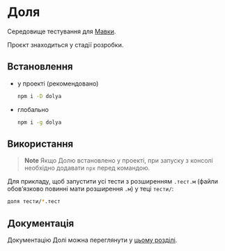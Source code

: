 # Доля

Середовище тестування для [Мавки](https://xn--80aaf6ah.xn--j1amh/).

Проєкт знаходиться у стадії розробки.

## Встановлення

- у проекті (рекомендовано)

    ```bash
    npm i -D dolya
    ```

- глобально

    ```bash
    npm i -g dolya
    ```

## Використання

> **Note**
> Якщо Долю встановлено у проекті, при запуску з консолі
> необхідно додавати `npx` перед командою.

Для прикладу, щоб запустити усі тести з розширенням `.тест.м`
(файли обовʼязково повинні мати розширення `.м`) у теці `тести/`:

```bash
доля тести/*.тест
```

## Документація

Документацію Долі можна переглянути у [цьому розділі](./docs/README.md).
